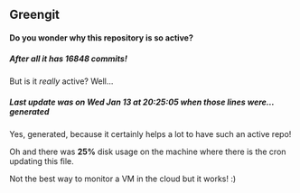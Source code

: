 ## Greengit

#### Do you wonder why this repository is so active?

##### After all it has 16848 commits!

But is it *really* active? Well...

##### Last update was on Wed Jan 13 at 20:25:05 when those lines were... generated

Yes, generated, because it certainly helps a lot to have such an active repo!

Oh and there was **25%** disk usage on the machine
where there is the cron updating this file.

Not the best way to monitor a VM in the cloud but it works! :)
